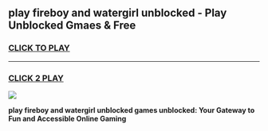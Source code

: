 
## play fireboy and watergirl unblocked - Play Unblocked Gmaes & Free
<h3>
<a href="https://news.freeplayer.one?title=play_fireboy_and_watergirl_unblocked&ref=23F">CLICK TO PLAY</a></h3>
<hr>

<h3>
<a href="https://news.freeplayer.one?title=play_fireboy_and_watergirl_unblocked&ref=23F">CLICK 2 PLAY</a>
  
</h3>

<a href="https://news.freeplayer.one?title=play_fireboy_and_watergirl_unblocked&ref=23F/"><img src="https://clearcache.store/games.png"></a>


**play fireboy and watergirl unblocked games unblocked: Your Gateway to Fun and Accessible Online Gaming**
